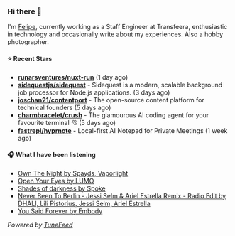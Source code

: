 ### Hi there 👋

I'm [Felipe](https://felipevm.com), currently working as a Staff Engineer at Transfeera, enthusiastic in technology and occasionally write about my experiences. Also a hobby photographer.

#### ⭐ Recent Stars
- **[runarsventures/nuxt-run](https://github.com/runarsventures/nuxt-run)** (1 day ago)
- **[sidequestjs/sidequest](https://github.com/sidequestjs/sidequest)** - Sidequest is a modern, scalable background job processor for Node.js applications. (3 days ago)
- **[joschan21/contentport](https://github.com/joschan21/contentport)** - The open-source content platform for technical founders (5 days ago)
- **[charmbracelet/crush](https://github.com/charmbracelet/crush)** - The glamourous AI coding agent for your favourite terminal 💘 (5 days ago)
- **[fastrepl/hyprnote](https://github.com/fastrepl/hyprnote)** - Local-first AI Notepad for Private Meetings (1 week ago)

#### 🎧 What I have been listening
- [Own The Night by Spayds, Vaporlight](https://open.spotify.com/track/48tYwcbko3i2Uhve8rqWT3)
- [Open Your Eyes by LUMO](https://open.spotify.com/track/2Xld7M7Lb35iEADuLolaK7)
- [Shades of darkness by Spoke](https://open.spotify.com/track/2urW8ZbMVE5IcCHDloDn7e)
- [Never Been To Berlin - Jessi Selm &amp; Ariel Estrella Remix - Radio Edit by DHALI, Lili Pistorius, Jessi Selm, Ariel Estrella](https://open.spotify.com/track/4bTN0bMSU5dRT5XL8Ue0Jl)
- [You Said Forever by Embody](https://open.spotify.com/track/5fjIr7fMC19Jmz97GmmSB7)

_Powered by [TuneFeed](https://tunefeed.app?ref=github.com)_
